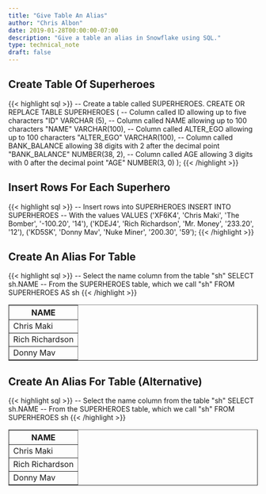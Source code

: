 ```yaml
---
title: "Give Table An Alias"
author: "Chris Albon"
date: 2019-01-28T00:00:00-07:00
description: "Give a table an alias in Snowflake using SQL."
type: technical_note
draft: false
---
```


## Create Table Of Superheroes

{{< highlight sql >}}
-- Create a table called SUPERHEROES.
CREATE OR REPLACE TABLE SUPERHEROES (
  -- Column called ID allowing up to five characters
  "ID" VARCHAR (5), 
  -- Column called NAME allowing up to 100 characters
  "NAME" VARCHAR(100),
  -- Column called ALTER_EGO allowing up to 100 characters
  "ALTER_EGO" VARCHAR(100),
  -- Column called BANK_BALANCE allowing 38 digits with 2 after the decimal point
  "BANK_BALANCE" NUMBER(38, 2),
  -- Column called AGE allowing 3 digits with 0 after the decimal point
  "AGE" NUMBER(3, 0)
);
{{< /highlight >}}

## Insert Rows For Each Superhero

{{< highlight sql >}}
-- Insert rows into SUPERHEROES
INSERT INTO SUPERHEROES 
    -- With the values
    VALUES
    ('XF6K4', 'Chris Maki', 'The Bomber', '-100.20', '14'),
    ('KDEJ4', 'Rich Richardson', 'Mr. Money', '233.20', '12'),
    ('KD5SK', 'Donny Mav', 'Nuke Miner', '200.30', '59');
{{< /highlight >}}

## Create An Alias For Table

{{< highlight sql >}}
-- Select the name column from the table "sh"
SELECT sh.NAME 
-- From the SUPERHEROES table, which we call "sh"
FROM SUPERHEROES AS sh
{{< /highlight >}}
<table border=1>
    <thead>
        <tr>
            <th>NAME</th>
        </tr>
    </thead>
    <tbody>
        <tr>
            <td>Chris Maki</td>
        </tr>
        <tr>
            <td>Rich Richardson</td>
        </tr>
        <tr>
            <td>Donny Mav</td>
        </tr>
    </tbody>
</table>

## Create An Alias For Table (Alternative)

{{< highlight sql >}}
-- Select the name column from the table "sh"
SELECT sh.NAME 
-- From the SUPERHEROES table, which we call "sh"
FROM SUPERHEROES sh
{{< /highlight >}}
<table border=1>
    <thead>
        <tr>
            <th>NAME</th>
        </tr>
    </thead>
    <tbody>
        <tr>
            <td>Chris Maki</td>
        </tr>
        <tr>
            <td>Rich Richardson</td>
        </tr>
        <tr>
            <td>Donny Mav</td>
        </tr>
    </tbody>
</table>